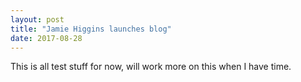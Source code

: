 ```yaml
---
layout: post
title: "Jamie Higgins launches blog"
date: 2017-08-28
---
```


This is all test stuff for now, will work more on this when I have time.